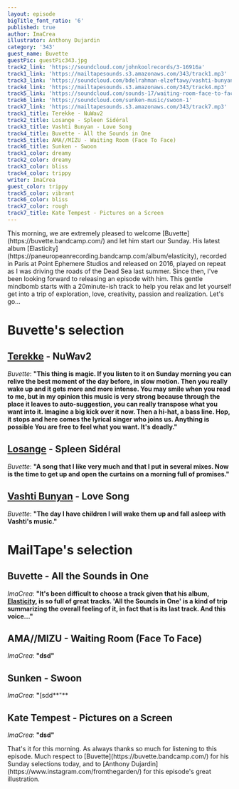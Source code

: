 ```yaml
---
layout: episode
bigTitle_font_ratio: '6'
published: true
author: ImaCrea
illustrator: Anthony Dujardin
category: '343'
guest_name: Buvette
guestPic: guestPic343.jpg
track2_link: 'https://soundcloud.com/johnkoolrecords/3-16916a'
track1_link: 'https://mailtapesounds.s3.amazonaws.com/343/track1.mp3'
track3_link: 'https://soundcloud.com/bdelrahman-elzeftawy/vashti-bunyan-love-song'
track4_link: 'https://mailtapesounds.s3.amazonaws.com/343/track4.mp3'
track5_link: 'https://soundcloud.com/sounds-17/waiting-room-face-to-face'
track6_link: 'https://soundcloud.com/sunken-music/swoon-1'
track7_link: 'https://mailtapesounds.s3.amazonaws.com/343/track7.mp3'
track1_title: Terekke - NuWav2
track2_title: Losange - Spleen Sidéral
track3_title: Vashti Bunyan - Love Song
track4_title: Buvette - All the Sounds in One
track5_title: AMA//MIZU - Waiting Room (Face To Face)
track6_title: Sunken - Swoon
track1_color: dreamy
track2_color: dreamy
track3_color: bliss
track4_color: trippy
writer: ImaCrea
guest_color: trippy
track5_color: vibrant
track6_color: bliss
track7_color: rough
track7_title: Kate Tempest - Pictures on a Screen
---
```

<p id="introduction">This morning, we are extremely pleased to welcome [Buvette](https://buvette.bandcamp.com/) and let him start our Sunday. His latest album [Elasticity](https://paneuropeanrecording.bandcamp.com/album/elasticity), recorded in Paris at Point Ephemere Studios and released on 2016, played on repeat as I was driving the roads of the Dead Sea last summer. Since then, I've been looking forward to releasing an episode with him. This gentle mindbomb starts with a 20minute-ish track to help you relax and let yourself get into a trip of exploration, love, creativity, passion and realization. Let's go...</p>


# Buvette's selection

## [Terekke](https://terekke.bandcamp.com/) - NuWav2
_Buvette_: **"**This thing is magic. If you listen to it on Sunday morning you can relive the best moment of the day before, in slow motion. Then you really wake up and it gets more and more intense. You may smile when you read to me, but in my opinion this music is very strong because through the place it leaves to auto-suggestion, you can really transpose what you want into it. Imagine a big kick over it now. Then a hi-hat, a bass line. Hop, it stops and here comes the lyrical singer who joins us. Anything is possible You are free to feel what you want. It's deadly.**"**

## [Losange](https://johnkoolrecords.bandcamp.com/album/quartz) - Spleen Sidéral
_Buvette_: **"**A song that I like very much and that I put in several mixes. Now is the time to get up and open the curtains on a morning full of promises.**"**

## [Vashti Bunyan](https://en.wikipedia.org/wiki/Vashti_Bunyan) - Love Song
_Buvette_: **"**The day I have children I will wake them up and fall asleep with Vashti's music.**"**


# MailTape's selection

## Buvette - All the Sounds in One
_ImaCrea_: **"**It's been difficult to choose a track given that his album, [Elasticity](https://paneuropeanrecording.bandcamp.com/album/elasticity), is so full of great tracks. 'All the Sounds in One' is a kind of trip summarizing the overall feeling of it, in fact that is its last track. And this voice...**"**

## AMA//MIZU - Waiting Room (Face To Face)
_ImaCrea_: **"**dsd**"**

## Sunken - Swoon
_ImaCrea_: **"**[sdd**"**

## Kate Tempest - Pictures on a Screen
_ImaCrea_: **"**dsd**"**


<p id="outroduction">That's it for this morning. As always thanks so much for listening to this episode. Much respect to [Buvette](https://buvette.bandcamp.com/) for his Sunday selections today, and to [Anthony Dujardin](https://www.instagram.com/fromthegarden/) for this episode's great illustration.</p>
